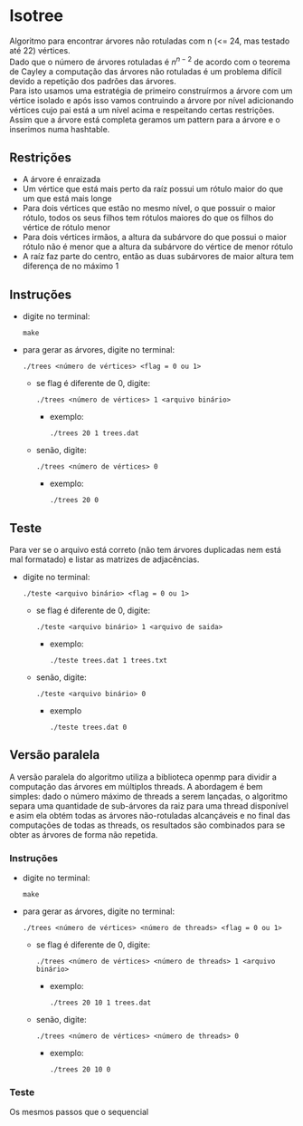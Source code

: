 # Isotree

Algoritmo para encontrar árvores não rotuladas com n (<= 24, mas testado até 22) vértices. <br>
Dado que o número de árvores rotuladas é $n^{n - 2}$ de acordo com o teorema de Cayley a computação das árvores não rotuladas é um problema difícil devido a repetição dos padrões das árvores. <br>
Para isto usamos uma estratégia de primeiro construírmos a árvore com um vértice isolado e após isso vamos contruindo a árvore
por nível adicionando vértices cujo pai está a um nível acima e respeitando certas restrições.
Assim que a árvore está completa geramos um pattern para a árvore e o inserimos numa hashtable.

## Restrições
- A árvore é enraizada
- Um vértice que está mais perto da raíz possui um rótulo maior do que um que está mais longe
- Para dois vértices que estão no mesmo nível, o que possuir o maior rótulo, todos os seus filhos tem rótulos maiores do que os filhos do vértice de rótulo menor
- Para dois vértices irmãos, a altura da subárvore do que possui o maior rótulo não é menor que a altura da subárvore do vértice de menor rótulo
- A raíz faz parte do centro, então as duas subárvores de maior altura tem diferença de no máximo 1

## Instruções

- digite no terminal:
	```
	make
	```
- para gerar as árvores, digite no terminal:
	```
	./trees <número de vértices> <flag = 0 ou 1>
	```
	- se flag é diferente de 0, digite: 
		```
		./trees <número de vértices> 1 <arquivo binário>
		```
		- exemplo: 
			```
			./trees 20 1 trees.dat
			```
	- senão, digite:
		```
		./trees <número de vértices> 0
		```
		- exemplo:
			```
			./trees 20 0
			```
## Teste

Para ver se o arquivo está correto (não tem árvores duplicadas nem está mal formatado) e listar as matrizes de adjacências.

- digite no terminal: 
	```
	./teste <arquivo binário> <flag = 0 ou 1>	
	```
	- se flag é diferente de 0, digite: 
		```
		./teste <arquivo binário> 1 <arquivo de saida>
		```
		- exemplo:
			```
			./teste trees.dat 1 trees.txt
			```
	- senão, digite: 
		```
		./teste <arquivo binário> 0
		```
		- exemplo
			```
			./teste trees.dat 0
			```

## Versão paralela
A versão paralela do algoritmo utiliza a biblioteca openmp para dividir a computação das árvores em múltiplos threads. 
A abordagem é bem simples: dado o número máximo de threads a serem lançadas, o algoritmo separa uma quantidade de sub-árvores da raiz para uma thread disponível e asim ela obtém todas as árvores não-rotuladas alcançáveis e no final das computações de todas as threads, os resultados são combinados para se obter as árvores de forma não repetida.

### Instruções

- digite no terminal:
	```
	make
	```
- para gerar as árvores, digite no terminal:
	```
	./trees <número de vértices> <número de threads> <flag = 0 ou 1>
	```
	- se flag é diferente de 0, digite: 
		```
		./trees <número de vértices> <número de threads> 1 <arquivo binário>
		```
		- exemplo: 
			```
			./trees 20 10 1 trees.dat
			```
	- senão, digite:
		```
		./trees <número de vértices> <número de threads> 0
		```
		- exemplo:
			```
			./trees 20 10 0

### Teste
Os mesmos passos que o sequencial